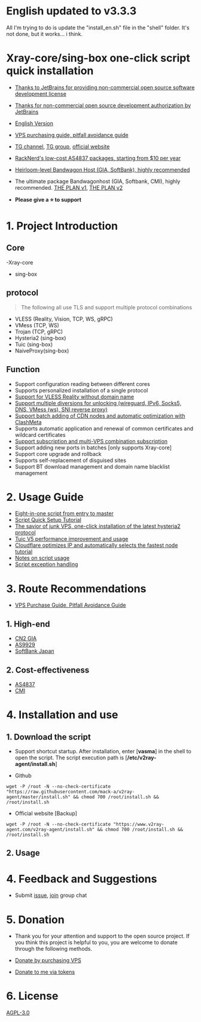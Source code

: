 
# English updated to v3.3.3
All I'm trying to do is update the "install_en.sh" file in the "shell" folder.
It's not done, but it works... i think.


# Xray-core/sing-box one-click script quick installation

- [Thanks to JetBrains for providing non-commercial open source software development license](https://www.jetbrains.com/?from=v2ray-agent)
- [Thanks for non-commercial open source development authorization by JetBrains](https://www.jetbrains.com/?from=v2ray-agent)

- [English Version](https://github.com/mack-a/v2ray-agent/blob/master/documents/en/README_EN.md)
- [VPS purchasing guide, pitfall avoidance guide](https://www.v2ray-agent.com/archives/1679975663984)
- [TG channel](https://t.me/v2rayAgentChannel), [TG group](https://t.me/technologyshare), [official website](https://www.v2ray-agent.com/)
- [RackNerd's low-cost AS4837 packages, starting from $10 per year](https://www.v2ray-agent.com/archives/racknerdtao-can-zheng-li-nian-fu-10mei-yuan)
- [Heirloom-level Bandwagon Host (GIA, SoftBank), highly recommended](https://bandwagonhost.com/aff.php?aff=64917&pid=94)
- The ultimate package Bandwagonhost (GIA, Softbank, CMI), highly recommended. [THE PLAN v1](https://bandwagonhost.com/aff.php?aff=64917&pid=144), [THE PLAN v2](https://bandwagonhost.com/aff.php?aff=64917&pid=131)

- **Please give a ⭐ to support**

# 1. Project Introduction

## Core

-Xray-core
- sing-box

## protocol

> The following all use TLS and support multiple protocol combinations

- VLESS (Reality, Vision, TCP, WS, gRPC)
- VMess (TCP, WS)
- Trojan (TCP, gRPC)
- Hysteria2 (sing-box)
- Tuic (sing-box)
- NaiveProxy(sing-box)

## Function

- Support configuration reading between different cores
- Supports personalized installation of a single protocol
- [Support for VLESS Reality without domain name](https://www.v2ray-agent.com/archives/1708584312877)
- [Support multiple diversions for unlocking (wireguard, IPv6, Socks5, DNS, VMess (ws), SNI reverse proxy)](https://www.v2ray-agent.com/archives/ba-he-yi-jiao-ben-yu-ming-fen-liu-jiao-cheng)
- [Support batch adding of CDN nodes and automatic optimization with ClashMeta](https://www.v2ray-agent.com/archives/1684858575649)
- Supports automatic application and renewal of common certificates and wildcard certificates
- [Support subscription and multi-VPS combination subscription](https://www.v2ray-agent.com/archives/1681804748677)
- Support adding new ports in batches [only supports Xray-core]
- Support core upgrade and rollback
- Supports self-replacement of disguised sites
- Support BT download management and domain name blacklist management

# 2. Usage Guide

- [Eight-in-one script from entry to master](https://www.v2ray-agent.com/archives/1710141233)
- [Script Quick Setup Tutorial](https://www.v2ray-agent.com/archives/1682491479771)
- [The savior of junk VPS, one-click installation of the latest hysteria2 protocol](https://www.v2ray-agent.com/archives/1697162969693)
- [Tuic V5 performance improvement and usage](https://www.v2ray-agent.com/archives/1687167522196)
- [Cloudflare optimizes IP and automatically selects the fastest node tutorial](https://www.v2ray-agent.com/archives/1684858575649)
- [Notes on script usage](https://www.v2ray-agent.com/archives/1679931532764)
- [Script exception handling](https://www.v2ray-agent.com/archives/1684115970026)

# 3. Route Recommendations

- [VPS Purchase Guide, Pitfall Avoidance Guide](https://www.v2ray-agent.com/archives/1679975663984)

## 1. High-end

- [CN2 GIA](https://www.v2ray-agent.com/tags/cn2-gia)
- [AS9929](https://www.v2ray-agent.com/tags/as9929)
- [SoftBank Japan](https://www.v2ray-agent.com/tags/ruan-yin)

## 2. Cost-effectiveness

- [AS4837](https://www.v2ray-agent.com/tags/as4837)
- [CMI](https://www.v2ray-agent.com/tags/cmi)

# 4. Installation and use

## 1. Download the script

- Support shortcut startup. After installation, enter [**vasma**] in the shell to open the script. The script execution path is [**/etc/v2ray-agent/install.sh**]

- Github

```
wget -P /root -N --no-check-certificate "https://raw.githubusercontent.com/mack-a/v2ray-agent/master/install.sh" && chmod 700 /root/install.sh && /root/install.sh
```

- Official website [Backup]

```
wget -P /root -N --no-check-certificate "https://www.v2ray-agent.com/v2ray-agent/install.sh" && chmod 700 /root/install.sh && /root/install.sh
```

## 2. Usage

# 4. Feedback and Suggestions

- Submit [issue](https://github.com/mack-a/v2ray-agent/issues), [join](https://t.me/technologyshare) group chat

# 5. Donation

- Thank you for your attention and support to the open source project. If you think this project is helpful to you, you are welcome to donate through the following methods.

- [Donate by purchasing VPS](https://www.v2ray-agent.com/categories/vps)

- [Donate to me via tokens](https://www.v2ray-agent.com/1679123834836)

# 6. License

[AGPL-3.0](https://github.com/mack-a/v2ray-agent/blob/master/LICENSE)

